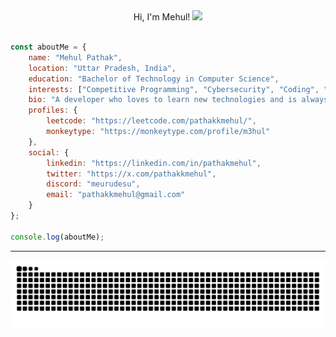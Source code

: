 <div align="center">
Hi, I'm Mehul! <img src="https://user-images.githubusercontent.com/74038190/241763891-7bb1e704-6026-48f9-8435-2f4d40101348.gif" width="35px" />
</div>
<br>

```javascript
const aboutMe = {
    name: "Mehul Pathak",
    location: "Uttar Pradesh, India",
    education: "Bachelor of Technology in Computer Science",
    interests: ["Competitive Programming", "Cybersecurity", "Coding", "Typing", "Chess"],
    bio: "A developer who loves to learn new technologies and is always striving to expand and share knowledge.",
    profiles: {
        leetcode: "https://leetcode.com/pathakkmehul/",
        monkeytype: "https://monkeytype.com/profile/m3hul"
    },
    social: {
        linkedin: "https://linkedin.com/in/pathakmehul",
        twitter: "https://x.com/pathakkmehul",
        discord: "meurudesu",
        email: "pathakkmehul@gmail.com"
    }
};

console.log(aboutMe);
```
---

<picture>
  <source media="(prefers-color-scheme: dark)" srcset="https://raw.githubusercontent.com/m3hu1/m3hu1/output/github-contribution-grid-snake-dark.svg">
  <source media="(prefers-color-scheme: light)" srcset="https://raw.githubusercontent.com/m3hu1/m3hu1/output/github-contribution-grid-snake.svg">
  <img alt="github contribution grid snake animation" src="https://raw.githubusercontent.com/m3hu1/m3hu1/output/github-contribution-grid-snake.svg">
</picture>
